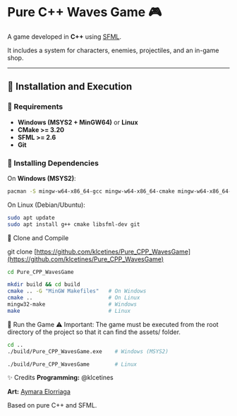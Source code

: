 # Pure C++ Waves Game 🎮

A game developed in **C++** using [SFML](https://www.sfml-dev.org/).

It includes a system for characters, enemies, projectiles, and an in-game shop.

---

## 🚀 Installation and Execution

### 🔹 Requirements
- **Windows (MSYS2 + MinGW64)** or **Linux**
- **CMake >= 3.20**
- **SFML >= 2.6**
- **Git**

### 🔹 Installing Dependencies

On **Windows (MSYS2)**:
```bash
pacman -S mingw-w64-x86_64-gcc mingw-w64-x86_64-cmake mingw-w64-x86_64-sfml git
```
On Linux (Debian/Ubuntu):
```bash
sudo apt update
sudo apt install g++ cmake libsfml-dev git
```
🔹 Clone and Compile

git clone [https://github.com/klcetines/Pure_CPP_WavesGame](https://github.com/klcetines/Pure_CPP_WavesGame)
```bash
cd Pure_CPP_WavesGame

mkdir build && cd build
cmake .. -G "MinGW Makefiles"   # On Windows
cmake ..                        # On Linux
mingw32-make                    # Windows
make                            # Linux
```
🔹 Run the Game
⚠️ Important: The game must be executed from the root directory of the project so that it can find the assets/ folder.

```bash
cd ..
./build/Pure_CPP_WavesGame.exe    # Windows (MSYS2)
```
```bash
./build/Pure_CPP_WavesGame        # Linux
```

✨ Credits
**Programming:** @klcetines

**Art:** [Aymara Elorriaga](https://www.linkedin.com/in/aymara-elorriaga-criee-9b29022aa/)

Based on pure C++ and SFML.